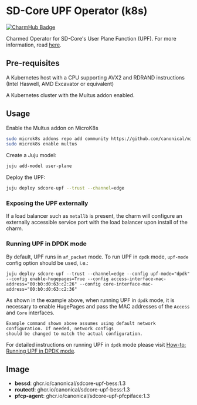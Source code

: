 # SD-Core UPF Operator (k8s)
[![CharmHub Badge](https://charmhub.io/sdcore-upf/badge.svg)](https://charmhub.io/sdcore-upf)

Charmed Operator for SD-Core's User Plane Function (UPF). For more information, read [here](https://github.com/omec-project/upf).

## Pre-requisites

A Kubernetes host with a CPU supporting AVX2 and RDRAND instructions (Intel Haswell, AMD Excavator or equivalent)

A Kubernetes cluster with the Multus addon enabled.

## Usage

Enable the Multus addon on MicroK8s

```bash
sudo microk8s addons repo add community https://github.com/canonical/microk8s-community-addons --reference feat/strict-fix-multus
sudo microk8s enable multus
```

Create a Juju model:

```bash
juju add-model user-plane
```

Deploy the UPF:

```bash
juju deploy sdcore-upf --trust --channel=edge
```

### Exposing the UPF externally

If a load balancer such as `metallb` is present, the charm will configure an externally accessible 
service port with the load balancer upon install of the charm.

### Running UPF in DPDK mode

By default, UPF runs in `af_packet` mode. To run UPF in `dpdk` mode, `upf-mode` config option 
should be used, i.e.:

```shell
juju deploy sdcore-upf --trust --channel=edge --config upf-mode="dpdk" --config enable-hugepages=True --config access-interface-mac-address="00:b0:d0:63:c2:26" --config core-interface-mac-address="00:b0:d0:63:c2:36"
```

As shown in the example above, when running UPF in `dpdk` mode, it is necessary to enable
HugePages and pass the MAC addresses of the `Access` and `Core` interfaces.

```{note}
Example command shown above assumes using default network configuration. If needed, network configs
should be changed to match the actual configuration.
```

For detailed instructions on running UPF in `dpdk` mode please visit 
[How-to: Running UPF in DPDK mode](https://canonical-charmed-5g.readthedocs-hosted.com/en/latest/how-to/running_upf_in_dpdk_mode/).

## Image

- **bessd**: ghcr.io/canonical/sdcore-upf-bess:1.3
- **routectl**: ghcr.io/canonical/sdcore-upf-bess:1.3
- **pfcp-agent**: ghcr.io/canonical/sdcore-upf-pfcpiface:1.3
